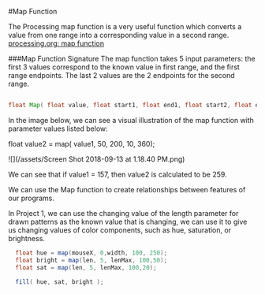 #Map Function

The Processing map function is a very useful function which converts a value from one range into a corresponding value in a second range. [processing.org: map function](https://processing.org/reference/map_.html) 

###Map Function Signature
The map function takes 5 input parameters:  the first 3 values correspond to the known value in first range, and the first range endpoints.  The last 2 values are the 2 endpoints for the second range.  

```java

float Map( float value, float start1, float end1, float start2, float end2) 
```
In the image below, we can see a visual illustration of the map function with parameter values listed below: 

float value2 = map( value1, 50, 200, 10, 360);

![](/assets/Screen Shot 2018-09-13 at 1.18.40 PM.png)

We can see that if value1 = 157, then value2 is calculated to be 259.

We can use the Map function to create relationships between features of our programs.  

In Project 1, we can use the changing value of the length parameter for drawn patterns as the known value that is changing, we can use it to give us changing values of color components, such as hue, saturation, or brightness.  

 

```java
  float hue = map(mouseX, 0,width, 100, 250);
  float bright = map(len, 5, lenMax, 100,50);
  float sat = map(len, 5, lenMax, 100,20);
 
  fill( hue, sat, bright );
```


 






